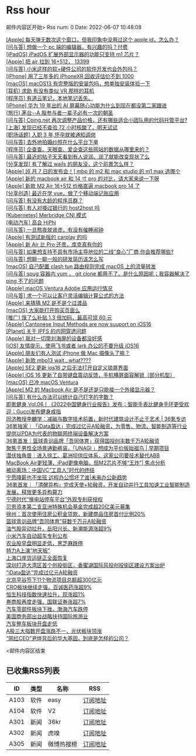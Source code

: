 # Rss hour

邮件内容区开始>
Rss num: 0  Date: 2022-06-07 10:48:08 <br/>

<a href='https://www.v2ex.com/t/857815#reply0'>[Apple] 每天弹无数次这个窗口，但我印象中没用过这个 apple id，怎么办？</a><br/>
<a href='https://www.v2ex.com/t/857813#reply0'>[问与答] 想做一个 pc 端的编辑器，有兴趣的吗？付费</a><br/>
<a href='https://www.v2ex.com/t/857812#reply3'>[iPadOS] iPadOS 扩展外部显示器的功能只支持 m1 芯片？</a><br/>
<a href='https://www.v2ex.com/t/857811#reply0'>[Apple] 把 air 拉到 16+512， 13399</a><br/>
<a href='https://www.v2ex.com/t/857810#reply2'>[问与答] 小米这样的软+硬件公司的软件开发也会外包吗？</a><br/>
<a href='https://www.v2ex.com/t/857809#reply4'>[iPhone] 用了三年多的 iPhoneXR 回收评估价不到 1000</a><br/>
<a href='https://www.v2ex.com/t/857808#reply3'>[macOS] macOS13 有完整版的安装包吗，想单独安装体验一下</a><br/>
<a href='https://www.v2ex.com/t/857806#reply0'>[耳机] 求助 有没有类似 VR 那样的耳机</a><br/>
<a href='https://www.v2ex.com/t/857805#reply1'>[程序员] 有道云笔记，本地笔记丢失。</a><br/>
<a href='https://www.v2ex.com/t/857804#reply2'>[iPhone] 华为 19 年出的 AI 屏幕随心功能为什么到现在都没第二家跟进</a><br/>
<a href='https://www.v2ex.com/t/857803#reply1'>[旅行] 茅台--A 股参与者一辈子必有一次的朝圣</a><br/>
<a href='https://www.v2ex.com/t/857802#reply2'>[问与答] Coing.net 再次调整产品价格，还有哪些适合小团队用的代码托管平台?</a><br/>
<a href='https://www.v2ex.com/t/857801#reply0'>[上海] 发现已经不查验 72 小时核酸了，明天试试</a><br/>
<a href='https://www.v2ex.com/t/857800#reply6'>[职场话题] 入职 3 年,怀孕就被通知调岗</a><br/>
<a href='https://www.v2ex.com/t/857799#reply1'>[问与答] 去外地拍婚纱照在什么平台下单</a><br/>
<a href='https://www.v2ex.com/t/857797#reply15'>[程序员] 企查查、天眼查、爱企查这些网站的数据从哪里来的？</a><br/>
<a href='https://www.v2ex.com/t/857796#reply0'>[问与答] 最近的帖子天天看到有人说润、润了就能改变现状了么</a><br/>
<a href='https://www.v2ex.com/t/857795#reply1'>[分享发现] 有了解过 wails 的朋友没，这个前景怎么样？</a><br/>
<a href='https://www.v2ex.com/t/857794#reply13'>[Apple] [6 月 7 日的发布会！] mbp 的 m2 和 mac studio 的 m1 max 选哪个</a><br/>
<a href='https://www.v2ex.com/t/857793#reply8'>[Apple] 新的 macbook air 和 14 寸 pro 的对比，请大家来说一下呀</a><br/>
<a href='https://www.v2ex.com/t/857792#reply4'>[Apple] 新款 M2 Air 16+512 价格直逼 macbook pro 14 了</a><br/>
<a href='https://www.v2ex.com/t/857791#reply0'>[分享创造] 最近在学 vue，做了个移动端记账应用</a><br/>
<a href='https://www.v2ex.com/t/857790#reply0'>[问与答] 有没有大龄的程序员群？</a><br/>
<a href='https://www.v2ex.com/t/857789#reply0'>[问与答] 有人对接过银行的 host2host 吗</a><br/>
<a href='https://www.v2ex.com/t/857787#reply0'>[Kubernetes] Merbridge CNI 模式</a><br/>
<a href='https://www.v2ex.com/t/857786#reply0'>[电动汽车] 高合 HiPhi</a><br/>
<a href='https://www.v2ex.com/t/857785#reply15'>[问与答] 一旦熬夜就肾虚，有没有催睡闹钟</a><br/>
<a href='https://www.v2ex.com/t/857784#reply13'>[Apple] 有测试新版的 carplay 的吗</a><br/>
<a href='https://www.v2ex.com/t/857783#reply16'>[Apple] 新 Air 比 Pro 还贵，库克真有你的</a><br/>
<a href='https://www.v2ex.com/t/857782#reply5'>[问与答] 如果想支持不具有市场主导地位的二线“良心”厂商,你会推荐哪些?</a><br/>
<a href='https://www.v2ex.com/t/857781#reply1'>[问与答] 想聊一聊一般的研发简历该怎么写</a><br/>
<a href='https://www.v2ex.com/t/857780#reply0'>[macOS] 自己配置 clash tun 路由规则完成 macOS 上的流量转发</a><br/>
<a href='https://www.v2ex.com/t/857779#reply0'>[问与答] spug 容器内 yum ， git clone 都用不了、是什么原因呢；我容器解决了 ping 不了的问题</a><br/>
<a href='https://www.v2ex.com/t/857778#reply2'>[Apple] macOS Ventura Adobe 应用运行情况</a><br/>
<a href='https://www.v2ex.com/t/857777#reply0'>[问与答] 求一个可以让客户灵活编辑计算公式的方法</a><br/>
<a href='https://www.v2ex.com/t/857776#reply23'>[Apple] 来猜猜 M2 是不是个过渡品</a><br/>
<a href='https://www.v2ex.com/t/857775#reply0'>[macOS] 大家能打开购买页面么</a><br/>
<a href='https://www.v2ex.com/t/857774#reply0'>[推广] 饿了么补贴 1.3 倍加码，最高可领 60 元</a><br/>
<a href='https://www.v2ex.com/t/857773#reply0'>[Apple] Cantonese Input Methods are now suuport on iOS16</a><br/>
<a href='https://www.v2ex.com/t/857772#reply2'>[Planet] 关于 IPFS 的内网穿透问题</a><br/>
<a href='https://www.v2ex.com/t/857771#reply49'>[Apple] 我对一切带刘海屏的设备都没好感</a><br/>
<a href='https://www.v2ex.com/t/857770#reply10'>[iOS] 友情提示，使用飞书或者 lark 办公的不要升级 iOS16</a><br/>
<a href='https://www.v2ex.com/t/857769#reply0'>[Apple] 朋友们有人测试 iPhone 做 Mac 摄像头了嘛？</a><br/>
<a href='https://www.v2ex.com/t/857768#reply13'>[Apple] 新款 mbp13 wait...what????</a><br/>
<a href='https://www.v2ex.com/t/857767#reply5'>[Apple] SE2 更新 ios16 之后无法打开自定义锁屏界面</a><br/>
<a href='https://www.v2ex.com/t/857765#reply2'>[Apple] iOS 16 更新了自带键盘震动反馈，手机横屏面容解锁（部分机型）</a><br/>
<a href='https://www.v2ex.com/t/857764#reply27'>[macOS] 已冲 macOS Ventura</a><br/>
<a href='https://www.v2ex.com/t/857763#reply9'>[Apple] M2 的 Macbook Air 是不是还是只能接一个外接显示器？</a><br/>
<a href='https://www.v2ex.com/t/857761#reply10'>[问与答] 有什么办法可以统计自己打字的字数？</a><br/>
<a href='https://36kr.com/p/1774333847337475'>即氪健身 Vol.06丨《2022中国健身行业报告》发布；智能手表比健身手环更受欢迎；Gucci发布健身戒指</a><br/>
<a href='https://36kr.com/p/1769004744784134'>同济教授李麟学：减碳与数字技术前置，新时代建筑设计不止于艺术 | 36氪专访</a><br/>
<a href='https://36kr.com/p/1773084110338561'>36氪独家｜「iData盈达」完成过亿元A轮融资，为零售、物流、智能制造等行业提供以PDA为代表的物联网终端设备解决方案</a><br/>
<a href='https://36kr.com/p/1772679153744133'>36氪首发｜篮球青训品牌「吾同体育」获得国投创丰数千万A轮融资</a><br/>
<a href='https://36kr.com/p/1747863803166726'>聚焦于男性全场景通勤裤装，「UNAGI 」想成为平价版始祖鸟 | 早期项目</a><br/>
<a href='https://36kr.com/p/1773245715020289'>潜伏独角兽｜进入徐工、葛洲坝供应体系，这家公司要技术替代ABB</a><br/>
<a href='https://36kr.com/p/1767490774022656'>MacBook Air更轻薄、iPad更像电脑，但M2芯片不够“王炸”| 焦点分析</a><br/>
<a href='https://36kr.com/p/1774248514091521'>被动离场：中国VC“工具人”时代的终结</a><br/>
<a href='https://36kr.com/p/1774245687474690'>宁愿降薪也不坐班 远程办公惯坏了谁|未来办公新趋势</a><br/>
<a href='https://36kr.com/p/1773644071926018'>36氪首发｜「清醒异构」完成天使+轮融资，开发自动并行工具加速工业智能制造发展，释放更多异构算力</a><br/>
<a href='https://36kr.com/newsflashes/1774346998954498'>宁德时代“换电站停车平台”外观专利获授权</a><br/>
<a href='https://36kr.com/newsflashes/1774346187340289'>贝恩资本第二支亚洲特殊机会基金完成超20亿美元募集</a><br/>
<a href='https://36kr.com/newsflashes/1774344296069376'>徐州：首次使用住房公积金贷款，新建商品住房首付比例20%</a><br/>
<a href='https://36kr.com/newsflashes/1774343431338247'>篮球青训品牌“吾同体育”获数千万元A轮融资</a><br/>
<a href='https://36kr.com/newsflashes/1774337432647938'>油气股异动拉升，岳阳兴长、新潮能源涨超9%</a><br/>
<a href='https://36kr.com/newsflashes/1774336941734409'>小米汽车自动超车专利公布</a><br/>
<a href='https://36kr.com/newsflashes/1774327385045510'>农业股早盘明显走低，黑芝麻跌停</a><br/>
<a href='https://36kr.com/newsflashes/1774326910745097'>特力A上演“地天板”</a><br/>
<a href='https://36kr.com/newsflashes/1774321956682241'>上海口岸货运链正全面恢复</a><br/>
<a href='https://36kr.com/newsflashes/1774320997021960'>深圳打造大湾区首个创投街区，香蜜湖国际风投创投街区建设方案出炉</a><br/>
<a href='https://36kr.com/newsflashes/1774314909891078'>“iData盈达”完成过亿元A轮融资</a><br/>
<a href='https://36kr.com/newsflashes/1774309059000582'>北京平谷签下11个物流项目总额超300亿元</a><br/>
<a href='https://36kr.com/newsflashes/1774297730873862'>CRO板块继续走强，百诚医药涨超9%</a><br/>
<a href='https://36kr.com/newsflashes/1774295194122756'>恒生科技指数快速拉升，现涨超1%</a><br/>
<a href='https://36kr.com/newsflashes/1774293790537984'>券商股再度走强，国联证券涨超7%</a><br/>
<a href='https://36kr.com/newsflashes/1774293540124929'>汽车零部件板块下挫，渤海汽车跌停</a><br/>
<a href='https://36kr.com/newsflashes/1774284909853184'>美国商务部出台战略扶持国际旅游业</a><br/>
<a href='https://36kr.com/newsflashes/1774282543462914'>汽车整车板块开盘走低</a><br/>
<a href='https://36kr.com/newsflashes/1774278170229000'>A股三大指数开盘涨跌不一，光伏板块领涨</a><br/>
<a href='http://www.huxiu.com/article/574660.html?f=wangzhan'>“网红CEO”尹烨背后的华大基因，到底是怎样的公司？</a><br/>


<邮件内容区结束

## 已收集RSS列表

| ID | 类型 | 名称  | RSS  |
| -- | -- | -- | -- | 
| A103  | 软件 | easy | [订阅地址](http://rsshub.v2fy.com:1200/weibo/user/1088413295) |
| A104  | 软件 | V2  | [订阅地址](http://www.v2ex.com/index.xml) |
| A301  | 新闻 | 36kr | [订阅地址](https://www.36kr.com/feed) |
| A302  | 新闻 | 虎嗅 | [订阅地址](https://www.huxiu.com/rss/0.xml) |
| A305  | 新闻 | 微博热搜榜 | [订阅地址](https://rsshub.app/weibo/search/hot) |
